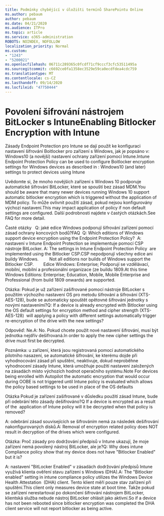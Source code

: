 ```yaml
---
title: Podmínky chybějící v úložišti termínů SharePointu Online
ms.author: pebaum
author: pebaum
ms.date: 04/21/2020
ms.audience: ITPro
ms.topic: article
ms.service: o365-administration
ROBOTS: NOINDEX, NOFOLLOW
localization_priority: Normal
ms.custom:
- "1243"
- "5200021"
ms.openlocfilehash: 06711c289365c0fcdf71cf9cccf3cfc53511495a
ms.sourcegitcommit: c6692ce0fa1358ec3529e59ca0ecdfdea4cdc759
ms.translationtype: MT
ms.contentlocale: cs-CZ
ms.lasthandoff: 09/14/2020
ms.locfileid: "47750444"
---
```

# <a name="enabling-bitlocker-encryption-with-intune"></a><span data-ttu-id="77b49-102">Povolení šifrování nástrojem BitLocker s Intune</span><span class="sxs-lookup"><span data-stu-id="77b49-102">Enabling Bitlocker Encryption with Intune</span></span>

<span data-ttu-id="77b49-103">Zásady Endpoint Protection pro Intune se dají použít ke konfiguraci nastavení šifrování Boitlocker pro zařízení s Windows, jak je popsáno v: Windows10 (a novější) nastavení ochrany zařízení pomocí Intune.</span><span class="sxs-lookup"><span data-stu-id="77b49-103">Intune Endpoint Protection Policy can be used to configure Boitlocker encryption settings for Windows devices as described in : Windows10 (and later) settings to protect devices using Intune</span></span>

<span data-ttu-id="77b49-104">Uvědomte si, že mnoho novějších zařízení s Windows 10 podporuje automatické šifrování BitLocker, které se spouští bez zásad MDM.</span><span class="sxs-lookup"><span data-stu-id="77b49-104">You should be aware that many newer devices running Windows 10 support automatic bitlocker encryption which is triggered without the application of MDM policy.</span></span> <span data-ttu-id="77b49-105">To může ovlivnit použití zásad, pokud nejsou konfigurovány výchozí nastavení.</span><span class="sxs-lookup"><span data-stu-id="77b49-105">This may impact application of policy if non default settings are configured.</span></span> <span data-ttu-id="77b49-106">Další podrobnosti najdete v častých otázkách.</span><span class="sxs-lookup"><span data-stu-id="77b49-106">See FAQ for more detail.</span></span>


<span data-ttu-id="77b49-107">Časté otázky   Q: jaké edice Windows podporují šifrování zařízení pomocí zásad ochrany koncových bodů?</span><span class="sxs-lookup"><span data-stu-id="77b49-107">FAQ  Q: Which editions of Windows support device encryption using the Endpoint Protection Policy?</span></span>
<span data-ttu-id="77b49-108"> A: nastavení v Intune Endpoint Protection se implementuje pomocí CSP nástroje BitLocker.</span><span class="sxs-lookup"><span data-stu-id="77b49-108"> A: The settings in Intune Endpoint Protection Policy  are implemented using the Bitlocker CSP.</span></span><span data-ttu-id="77b49-109">CSP nepodporují všechny edice ani buildy Windows. 
     </span><span class="sxs-lookup"><span data-stu-id="77b49-109">  Not all editions nor builds of Windows support the Bitlocker CSP. 
     </span></span> <span data-ttu-id="77b49-110">Edice Windows: Enterprise; Podporují se vzdělávací, mobilní, mobilní a profesionální organizace (ze buildu 1809.</span><span class="sxs-lookup"><span data-stu-id="77b49-110">At this time Windows Editions: Enterprise; Education, Mobile, Mobile Enterprise and Professional (from build 1809 onwards) are supported.</span></span>




<span data-ttu-id="77b49-111">Otázka: Pokud je už zařízení zašifrované pomocí nástroje BitLocker s použitím výchozího nastavení OS pro metodu šifrování a šifrování (XTS-AES-128), bude se automaticky spouštět opětovné šifrování jednotky s novými nastaveními?</span><span class="sxs-lookup"><span data-stu-id="77b49-111">Q: If a device is already encrypted with Bitlocker using the OS default settings for encryption method and cipher strength (XTS-AES-128)  will applying a policy with different settings automatically trigger re-encryption of the drive with the new settings?</span></span>

<span data-ttu-id="77b49-112">Odpověď: Ne.</span><span class="sxs-lookup"><span data-stu-id="77b49-112">A: No.</span></span> <span data-ttu-id="77b49-113">Pokud chcete použít nové nastavení šifrování, musí být jednotka nejdřív dešifrovaná.</span><span class="sxs-lookup"><span data-stu-id="77b49-113">In order to apply the new cipher settings the drive must first be decrypted.</span></span>

<span data-ttu-id="77b49-114">Poznámka: u zařízení, která jsou registrovaná pomocí automatického pilotního nasazení, se automatické šifrování, ke kterému dojde při vyhodnocování zásad při spuštění, neaktivuje, dokud neproběhne vyhodnocení zásady Intune, která umožňuje použití nastavení založených na zásadách místo výchozích hodnot operačního systému.</span><span class="sxs-lookup"><span data-stu-id="77b49-114">Note For devices being enrolled with Autopilot the automatic encryption that would occur during OOBE is not triggered until Intune policy is evaluated which allows the policy based settings to be used in place of the OS defaults</span></span>




<span data-ttu-id="77b49-115">Otázka Pokud je zařízení zašifrované v důsledku použití zásad Intune, bude při odebrání této zásady dešifrováno?</span><span class="sxs-lookup"><span data-stu-id="77b49-115">Q If a device is encrypted as a result of the  application of Intune policy will it be decrypted when that policy is removed?</span></span>

<span data-ttu-id="77b49-116">A: odebrání zásad souvisejících se šifrováním nemá za následek dešifrování nakonfigurovaných disků.</span><span class="sxs-lookup"><span data-stu-id="77b49-116">A: Removal of encryption related policy does NOT result in decryption of the drives which were configured.</span></span>




<span data-ttu-id="77b49-117">Otázka: Proč zásady pro dodržování předpisů v Intune ukazují, že moje zařízení nemá povolený nástroj BitLocker, ale je?</span><span class="sxs-lookup"><span data-stu-id="77b49-117">Q: Why does intune Compliance policy show that my device does not have "Bitlocker Enabled" but it is?</span></span>

<span data-ttu-id="77b49-118">A: nastavení "BitLocker Enabled" v zásadách dodržování předpisů Intune využívá klienta ověření stavu zařízení s Windows (DHA).</span><span class="sxs-lookup"><span data-stu-id="77b49-118">A: The "Bitlocker enabled" setting in intune compliance policy utilizes the Windows Device Health Attestation  (DHA) client.</span></span> <span data-ttu-id="77b49-119">Tento klient měří pouze stav zařízení při spuštění.</span><span class="sxs-lookup"><span data-stu-id="77b49-119">This client only measures device state at boot time.</span></span> <span data-ttu-id="77b49-120">Takže pokud se zařízení nerestartoval po dokončení šifrování nástrojem BitLocker, klientská služba nebude nástroj BitLocker ohlásit jako aktivní.</span><span class="sxs-lookup"><span data-stu-id="77b49-120">So if a device has not been rebooted since bitlocker encryption was completed the DHA client service will not report bitlocker as being active.</span></span>